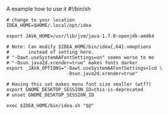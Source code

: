 A example how to use it
    #!/bin/sh
    
    # change to your location
    IDEA_HOME=$HOME/.local/opt/idea
    
    export JAVA_HOME=/usr/lib/jvm/java-1.7.0-openjdk-amd64
    
    # Note: Can modify $IDEA_HOME/bin/idea{,64}.vmoptions
    #       instead of setting here.
    # "-Dawt.useSystemAAFontSettings=on" seems worse to me
    # "-Dsun.java2d.xrender=true" makes fonts darker
    export _JAVA_OPTIONS="-Dawt.useSystemAAFontSettings=lcd \
                          -Dsun.java2d.xrender=true"
    
    # Having this set makes menu font size smaller (wtf?)
    export GNOME_DESKTOP_SESSION_ID=this-is-deprecated
    # unset GNOME_DESKTOP_SESSION_ID
    
    exec $IDEA_HOME/bin/idea.sh "$@"
